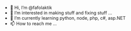 - 👋 Hi, I’m @fafolaktik
- 👀 I’m interested in making stuff and fixing stuff ...
- 🌱 I’m currently learning python, node, php, c#, asp.NET
- 📫 How to reach me ... 

<!---
fafolaktik/fafolaktik is a ✨ special ✨ repository because its `README.md` (this file) appears on your GitHub profile.
You can click the Preview link to take a look at your changes.
--->
